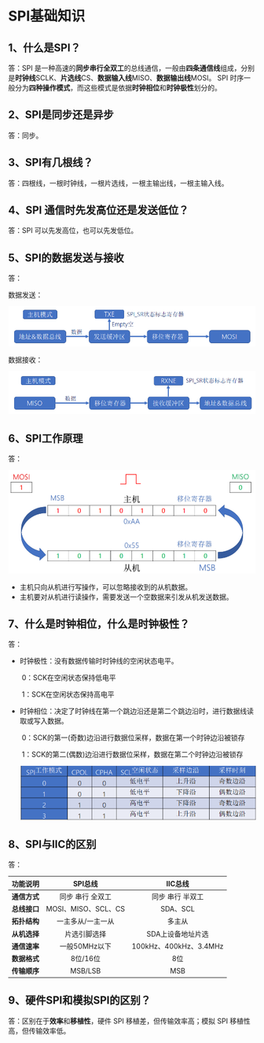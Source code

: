 # SPI基础知识



## 1、什么是SPI？

答：SPI 是一种高速的**同步串行全双工**的总线通信，一般由**四条通信线**组成，分别是**时钟线**SCLK、**片选线**CS、**数据输入线**MISO、**数据输出线**MOSI。 SPI 时序一般分为**四种操作模式**，而这些模式是依据**时钟相位**和**时钟极性**划分的。



## 2、SPI是同步还是异步

答：同步。



## 3、SPI有几根线？

答：四根线，一根时钟线，一根片选线，一根主输出线，一根主输入线。



## 4、SPI 通信时先发高位还是发送低位？

答：SPI 可以先发高位，也可以先发低位。



## 5、SPI的数据发送与接收

答：

数据发送：

![](图片/SPI数据发送.png)

数据接收：

![](图片/SPI数据接收.png)



## 6、SPI工作原理

答：

![](图片/SPI工作原理.png)

- 主机只向从机进行写操作，可以忽略接收到的从机数据。
- 主机要对从机进行读操作，需要发送一个空数据来引发从机发送数据。 



## 7、什么是时钟相位，什么是时钟极性？

答：

- 时钟极性：没有数据传输时时钟线的空闲状态电平。

    ​                0：SCK在空闲状态保持低电平

    ​                1：SCK在空闲状态保持高电平

- 时钟相位：决定了时钟线在第一个跳边沿还是第二个跳边沿时，进行数据线读取或写入数据。

    ​                0：SCK的第一(奇数)边沿进行数据位采样，数据在第一个时钟边沿被锁存

    ​                1：SCK的第二(偶数)边沿进行数据位采样，数据在第二个时钟边沿被锁存

    ![](图片/SPI极性与相位.png)



## 8、SPI与IIC的区别

答：

| **功能说明** |     **SPI总线**     |      **IIC总线**       |
| :----------: | :-----------------: | :--------------------: |
| **通信方式** |  同步 串行 全双工   |    同步 串行 半双工    |
| **总线接口** | MOSI、MISO、SCL、CS |        SDA、SCL        |
| **拓扑结构** |  一主多从/一主一从  |         多主从         |
| **从机选择** |    片选引脚选择     |   SDA上设备地址片选    |
| **通信速率** |    一般50MHz以下    | 100kHz、400kHz、3.4MHz |
| **数据格式** |      8位/16位       |          8位           |
| **传输顺序** |       MSB/LSB       |          MSB           |



## 9、硬件SPI和模拟SPI的区别？

答：区别在于**效率**和**移植性**，硬件 SPI 移植差，但传输效率高；模拟 SPI 移植性高，但传输效率低。 
